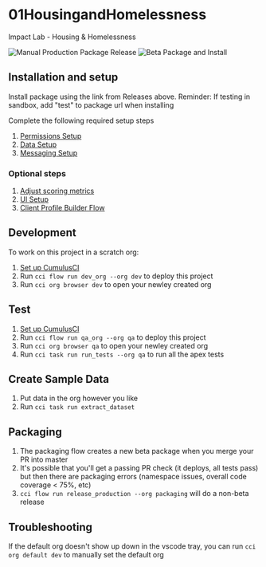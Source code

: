 # 01HousingandHomelessness

Impact Lab - Housing & Homelessness

![Manual Production Package Release](https://github.com/Salesforce-org-Impact-Labs/01HousingandHomelessness/workflows/Manual%20Production%20Package%20Release/badge.svg)
![Beta Package and Install](https://github.com/Salesforce-org-Impact-Labs/01HousingandHomelessness/workflows/Package%20and%20Install/badge.svg)

## Installation and setup

Install package using the link from Releases above. Reminder: If testing in sandbox, add "test" to package url when installing

Complete the following required setup steps

1. [Permissions Setup](/docs/permissions-setup.md)
2. [Data Setup](/docs/data-setup.md)
3. [Messaging Setup](/docs/messaging-setup.md)

### Optional steps

1. [Adjust scoring metrics](/docs/scoring-metrics.md)
2. [UI Setup](/docs/ui-setup.md)
3. [Client Profile Builder Flow](/docs/client-profile.md)

## Development

To work on this project in a scratch org:

1. [Set up CumulusCI](https://cumulusci.readthedocs.io/en/latest/get_started.html)
2. Run `cci flow run dev_org --org dev` to deploy this project
3. Run `cci org browser dev` to open your newley created org

## Test
1. [Set up CumulusCI](https://cumulusci.readthedocs.io/en/latest/get_started.html)
2. Run `cci flow run qa_org --org qa` to deploy this project
3. Run `cci org browser qa` to open your newley created org
1. Run `cci task run run_tests --org qa` to run all the apex tests

## Create Sample Data

1. Put data in the org however you like
2. Run `cci task run extract_dataset`

## Packaging

1. The packaging flow creates a new beta package when you merge your PR into master
2. It's possible that you'll get a passing PR check (it deploys, all tests pass) but then there are packaging errors (namespace issues, overall code coverage < 75%, etc)
3. `cci flow run release_production --org packaging` will do a non-beta release

## Troubleshooting

If the default org doesn't show up down in the vscode tray, you can run `cci org default dev` to manually set the default org
